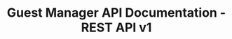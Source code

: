 ---
title: Guest Manager API Documentation - REST API v1

language_tabs:
  - shell: JSON

toc_footers:
  - <a href="https://guestmanager.com">Guest Manager</a>

includes:
  - v1/introduction
  - v1/authentication
  - v1/topics
  - v1/errors
  - v1/events
  - v1/ticket_tiers
  - v1/event_series
  - v1/event_categories
  - v1/venues
  - v1/orders
  - v1/checkout
  - v1/form_responses

search: true
---